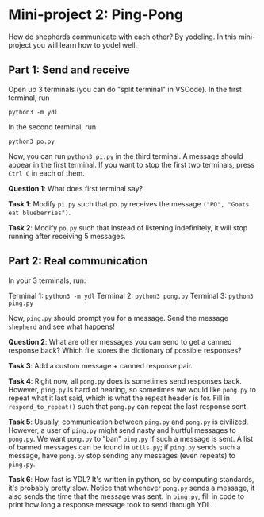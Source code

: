 # Mini-project 2: Ping-Pong

How do shepherds communicate with each other? By yodeling. In this mini-project you will learn how to yodel well.


## Part 1: Send and receive

Open up 3 terminals (you can do "split terminal" in VSCode). In the first terminal, run
```
python3 -m ydl
```
In the second terminal, run
```
python3 po.py
```
Now, you can run `python3 pi.py` in the third terminal. A message should appear in the first terminal. 
If you want to stop the first two terminals, press `Ctrl C` in each of them.

__Question 1__: What does first terminal say?

__Task 1__: Modify `pi.py` such that `po.py` receives the message `("PO", "Goats eat blueberries")`.

__Task 2__: Modify `po.py` such that instead of listening indefinitely, it will stop running after receiving 5 messages.


## Part 2: Real communication

In your 3 terminals, run:

Terminal 1: `python3 -m ydl`
Terminal 2: `python3 pong.py`
Terminal 3: `python3 ping.py`

Now, `ping.py` should prompt you for a message. Send the message `shepherd` and see what happens!

__Question 2__: What are other messages you can send to get a canned response back? Which file stores the dictionary of possible responses?

__Task 3__: Add a custom message + canned response pair.

__Task 4__: Right now, all `pong.py` does is sometimes send responses back. However, `ping.py` is hard of hearing, so sometimes we would like `pong.py` to repeat what it last said, which is what the repeat header is for. Fill in `respond_to_repeat()` such that `pong.py` can repeat the last response sent.

__Task 5__: Usually, communication between `ping.py` and `pong.py` is civilized. However, a user of `ping.py` might send nasty and hurtful messages to `pong.py`. We want `pong.py` to "ban" `ping.py` if such a message is sent. A list of banned messages can be found in `utils.py`; if `ping.py` sends such a message, have `pong.py` stop sending any messages (even repeats) to `ping.py`.

__Task 6__: How fast is YDL? It's written in python, so by computing standards, it's probably pretty slow. Notice that whenever `pong.py` sends a message, it also sends the time that the message was sent. In `ping.py`, fill in code to print how long a response message took to send through YDL.



